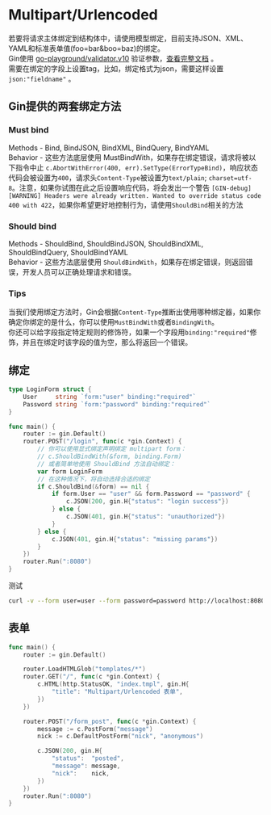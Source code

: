 # Multipart/Urlencoded

若要将请求主体绑定到结构体中，请使用模型绑定，目前支持JSON、XML、YAML和标准表单值(foo=bar&boo=baz)的绑定。  
Gin使用 [go-playground/validator.v10](https://github.com/go-playground/validator) 验证参数，[查看完整文档](https://pkg.go.dev/gopkg.in/go-playground/validator.v10) 。  
需要在绑定的字段上设置tag，比如，绑定格式为json，需要这样设置 `json:"fieldname"` 。 

## Gin提供的两套绑定方法

### Must bind

Methods - Bind, BindJSON, BindXML, BindQuery, BindYAML  
Behavior - 这些方法底层使用 MustBindWith，如果存在绑定错误，请求将被以下指令中止 `c.AbortWithError(400, err).SetType(ErrorTypeBind)`，响应状态代码会被设置为`400`，请求头`Content-Type`被设置为`text/plain`; `charset=utf-8`。注意，如果你试图在此之后设置响应代码，将会发出一个警告 `[GIN-debug] [WARNING] Headers were already written. Wanted to override status code 400 with 422`，如果你希望更好地控制行为，请使用`ShouldBind`相关的方法

### Should bind

Methods - ShouldBind, ShouldBindJSON, ShouldBindXML, ShouldBindQuery, ShouldBindYAML  
Behavior - 这些方法底层使用 `ShouldBindWith`，如果存在绑定错误，则返回错误，开发人员可以正确处理请求和错误。

### Tips

当我们使用绑定方法时，Gin会根据`Content-Type`推断出使用哪种绑定器，如果你确定你绑定的是什么，你可以使用`MustBindWith`或者`BindingWith`。  
你还可以给字段指定特定规则的修饰符，如果一个字段用`binding:"required"`修饰，并且在绑定时该字段的值为空，那么将返回一个错误。 

## 绑定

```go
type LoginForm struct {
	User     string `form:"user" binding:"required"`
	Password string `form:"password" binding:"required"`
}

func main() {
	router := gin.Default()
	router.POST("/login", func(c *gin.Context) {
		// 你可以使用显式绑定声明绑定 multipart form：
		// c.ShouldBindWith(&form, binding.Form)
		// 或者简单地使用 ShouldBind 方法自动绑定：
		var form LoginForm
		// 在这种情况下，将自动选择合适的绑定
		if c.ShouldBind(&form) == nil {
			if form.User == "user" && form.Password == "password" {
				c.JSON(200, gin.H{"status": "login success"})
			} else {
				c.JSON(401, gin.H{"status": "unauthorized"})
			}
		} else {
			c.JSON(401, gin.H{"status": "missing params"})
		}
	})
	router.Run(":8080")
}
```

测试

```bash
curl -v --form user=user --form password=password http://localhost:8080/login
```

## 表单

```go
func main() {
	router := gin.Default()

	router.LoadHTMLGlob("templates/*")
	router.GET("/", func(c *gin.Context) {
		c.HTML(http.StatusOK, "index.tmpl", gin.H{
			"title": "Multipart/Urlencoded 表单",
		})
	})

	router.POST("/form_post", func(c *gin.Context) {
		message := c.PostForm("message")
		nick := c.DefaultPostForm("nick", "anonymous")

		c.JSON(200, gin.H{
			"status":  "posted",
			"message": message,
			"nick":    nick,
		})
	})
	router.Run(":8080")
}
```

